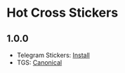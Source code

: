 # Hot Cross Stickers

## 1.0.0

- Telegram Stickers: [Install](https://t.me/addstickers/HotCross)
- TGS: [Canonical](1.0.0/tgs/)
